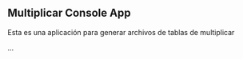 ## Multiplicar Console App ##

Esta es una aplicación para generar archivos de tablas de multiplicar

...
